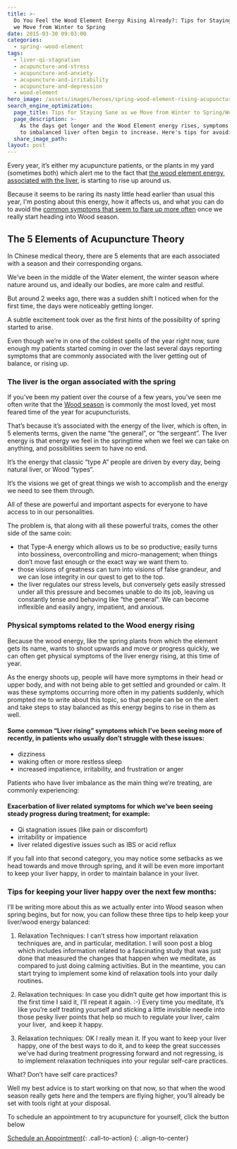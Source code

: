 ```yaml
---
title: >-
  Do You Feel the Wood Element Energy Rising Already?: Tips for Staying Sane as
  we Move from Winter to Spring
date: 2015-03-30 09:03:00
categories:
  - spring--wood-element
tags:
  - liver-qi-stagnation
  - acupuncture-and-stress
  - acupuncture-and-anxiety
  - acupuncture-and-irritability
  - acupuncture-and-depression
  - wood-element
hero_image: /assets/images/heroes/spring-wood-element-rising-acupuncture.jpg
search_engine_optimization:
  page_title: Tips for Staying Sane as we Move from Winter to Spring/Wood Element Time
  page_description: >-
    As the days get longer and the Wood Element energy rises, symptoms related
    to imbalanced liver often begin to increase. Here's tips for avoiding that!
  share_image_path:
layout: post
---
```


<div><p>Every year, it&rsquo;s either my acupuncture patients, or the plants in my yard (sometimes both) which alert me to the fact that <a data-cms-editor-link-style="undefined" href="/2018/03/10/wood-element-spring-acupuncture-theory-video-tips-to-keep-your-wood-element-balanced-as-we-head-into-spring/">the wood element energy, associated with the liver</a>, is starting to rise up around us.</p><p>Because it seems to be raring its nasty little head earlier than usual this year, I'm posting about this energy, how it affects us, and what you can do to avoid the <a data-cms-editor-link-style="undefined" href="/2016/04/15/3-tips-for-turning-the-added-impatience-and-agitation-of-the-wood-element-season-to-your-advantage/">common symptoms that seem to flare up more often</a> once we really start heading into Wood season.</p></div>

## The 5 Elements of Acupuncture Theory

In Chinese medical theory, there are 5 elements that are each associated with a season and their corresponding organs.

We’ve been in the middle of the Water element, the winter season where nature around us, and ideally our bodies, are more calm and restful.

But around 2 weeks ago, there was a sudden shift I noticed when for the first time, the days were noticeably getting longer.

A subtle excitement took over as the first hints of the possibility of spring started to arise.

Even though we’re in one of the coldest spells of the year right now, sure enough my patients started coming in over the last several days reporting symptoms that are commonly associated with the liver getting out of balance, or rising up.

### The liver is the organ associated with the spring

If you’ve been my patient over the course of a few years, you’ve seen me often write that the [Wood season](http://www.wisdomwaysacupuncture.com/2018/03/09/ready-set-wood-season-what-acupuncture-theory-has-to-say-about-spring/) is commonly the most loved, yet most feared time of the year for acupuncturists.

That’s because it’s associated with the energy of the liver, which is often, in 5 elements terms, given the name “the general”, or “the sergeant”. The liver energy is that energy we feel in the springtime when we feel we can take on anything, and possibilities seem to have no end.

It’s the energy that classic “type A” people are driven by every day, being natural liver, or Wood “types”.

It’s the visions we get of great things we wish to accomplish and the energy we need to see them through.

All of these are powerful and important aspects for everyone to have access to in our personalities.

The problem is, that along with all these powerful traits, comes the other side of the same coin:

* that Type-A energy which allows us to be so productive; easily turns into bossiness, overcontrolling and micro-management; when things don’t move fast enough or the exact way we want them to.
* those visions of greatness can turn into visions of false grandeur, and we can lose integrity in our quest to get to the top.
* the liver regulates our stress levels, but conversely gets easily stressed under all this pressure and becomes unable to do its job, leaving us constantly tense and behaving like “the general”. We can become inflexible and easily angry, impatient, and anxious.

### Physical symptoms related to the Wood energy rising

Because the wood energy, like the spring plants from which the element gets its name, wants to shoot upwards and move or progress quickly, we can often get physical symptoms of the liver energy rising, at this time of year.

As the energy shoots up, people will have more symptoms in their head or upper body, and with not being able to get settled and grounded or calm. It was these symptoms occurring more often in my patients suddenly, which prompted me to write about this topic, so that people can be on the alert and take steps to stay balanced as this energy begins to rise in them as well.

#### Some common “Liver rising” symptoms which I’ve been seeing more of recently, in patients who usually don’t struggle with these issues:

* dizziness
* waking often or more restless sleep
* increased impatience, irritability, and frustration or anger

Patients who have liver imbalance as the main thing we’re treating, are commonly experiencing:

#### Exacerbation of liver related symptoms for which we’ve been seeing steady progress during treatment; for example:

* Qi stagnation issues (like pain or discomfort)
* irritability or impatience
* liver related digestive issues such as IBS or acid reflux

If you fall into that second category, you may notice some setbacks as we head towards and move through spring, and it will be even more important to keep your liver happy, in order to maintain balance in your liver.

### Tips for keeping your liver happy over the next few months:

I’ll be writing more about this as we actually enter into Wood season when spring begins, but for now, you can follow these three tips to help keep your liver/wood energy balanced:

1) Relaxation Techniques: I can’t stress how important relaxation techniques are, and in particular, meditation. I will soon post a blog which includes information related to a fascinating study that was just done that measured the changes that happen when we meditate, as compared to just doing calming activities. But in the meantime, you can start trying to implement some kind of relaxation tools into your daily routines.

2) Relaxation techniques: In case you didn’t quite get how important this is the first time I said it, I’ll repeat it again. :-) Every time you meditate, it’s like you’re self treating yourself and sticking a little invisible needle into those pesky liver points that help so much to regulate your liver, calm your liver,&nbsp; and keep it happy.

3) Relaxation techniques: OK I really mean it. If you want to keep your liver happy, one of the best ways to do it, and to keep the great successes we’ve had during treatment progressing forward and not regressing, is to implement relaxation techniques into your regular self-care practices.

What? Don’t have self care practices?

Well my best advice is to start working on that now, so that when the wood season really gets here and the tempers are flying higher, you’ll already be set with tools right at your disposal.

To schedule an appointment to try acupuncture for yourself, click the button below

[Schedule an Appointment](/make-an-appointment/ "Online Acupuncture Scheduling"){: .call-to-action}
{: .align-to-center}